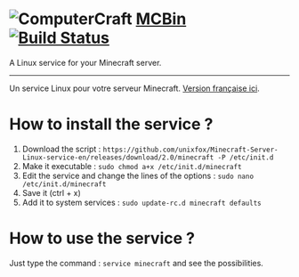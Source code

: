 ![ComputerCraft](http://www.computercraft.info/wiki/images/d/da/Ccblink.gif)
[MCBin](http://mcbin.unixfox.eu/) [![Build Status](https://travis-ci.org/unixfox/MCBin.svg?branch=master)](https://travis-ci.org/unixfox/MCBin)
==============================

A Linux service for your Minecraft server.

-------------------------

Un service Linux pour votre serveur Minecraft. [Version française ici](https://github.com/unixfox/Minecraft-Server-Linux-service).

# How to install the service ?

1. Download the script : `https://github.com/unixfox/Minecraft-Server-Linux-service-en/releases/download/2.0/minecraft -P /etc/init.d`
2. Make it executable : `sudo chmod a+x /etc/init.d/minecraft`
3. Edit the service and change the lines of the options : `sudo nano /etc/init.d/minecraft`
4. Save it (ctrl + x)
5. Add it to system services : `sudo update-rc.d minecraft defaults`

# How to use the service ?

Just type the command : `service minecraft` and see the possibilities.
